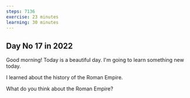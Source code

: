 ```yaml
---
steps: 7136
exercise: 23 minutes
learning: 30 minutes
---
```

## Day No 17 in 2022
Good morning! Today is a beautiful day.
I'm going to learn something new today.

I learned about the history of the Roman Empire.

What do you think about the Roman Empire?
